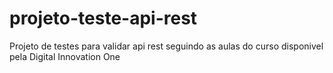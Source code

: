 # projeto-teste-api-rest

Projeto de testes para validar api rest seguindo as aulas do curso disponivel pela Digital Innovation One
